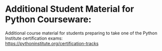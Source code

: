 # Additional Student Material for Python Courseware:
Additional course material for students preparing to take one of the Python Institute certification exams:<br>
https://pythoninstitute.org/certification-tracks
